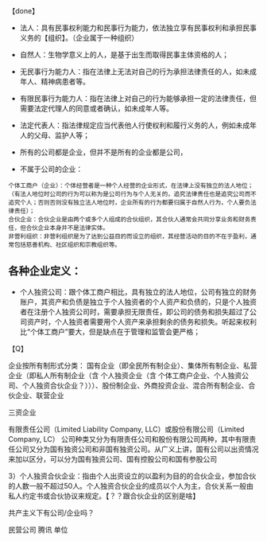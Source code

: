 【done】
- 法人：具有民事权利能力和民事行为能力，依法独立享有民事权利和承担民事义务的【组织】。（企业属于一种组织）
- 自然人：生物学意义上的人，是基于出生而取得民事主体资格的人；
- 无民事行为能力人：指在法律上无法对自己的行为承担法律责任的人，如未成年人、精神病患者等。
- 有限民事行为能力人：指在法律上对自己的行为能够承担一定的法律责任，但需要法定代理人的同意或者确认，如未成年人等。
- 法定代表人：指法律规定应当代表他人行使权利和履行义务的人，例如未成年人的父母、监护人等；

- 所有的公司都是企业，但并不是所有的企业都是公司，
- 不属于公司的企业：
```
个体工商户（企业）：个体经营者是一种个人经营的企业形式，在法律上没有独立的法人地位；（有法人地位时公司的行为可以称为是公司行为与个人无关的，追究法律责任也是追究公司而不追究个人；否则否则没有独立法人地位时，企业所有的行为都要归属于自然人行为，个人要负法律责任）；
合伙企业：合伙企业是由两个或多个人组成的合伙组织，其合伙人通常会共同分享业务和财务责任，但合伙企业本身并不是法律实体。
非营利组织：非营利组织是为了达到公益目的而设立的组织，其经营活动的目的不在于盈利，通常包括慈善机构、社区组织和宗教组织等。
```
## 各种企业定义：
- 个人独资公司：跟个体工商户相比，具有独立的法人地位，公司有独立的财务账户，其资产和负债是独立于个人独资者的个人资产和负债的，只是个人独资者在注册个人独资公司时，需要承担无限责任，即公司的债务和损失超过了公司资产时，个人独资者需要用个人资产来承担剩余的债务和损失。听起来权利比“个体工商户”要大，但是缺点在于管理和监管会更严格；

【Q】

企业按所有制形式分类：
国有企业（即全民所有制企业）、集体所有制企业、私营企业（即私人所有制企业（含 个人独资企业（含 个体工商户企业、个人独资公司、个人独资合伙企业？）））、股份制企业、外商投资企业、混合所有制企业、合伙企业、联营企业

三资企业

有限责任公司（Limited Liability Company, LLC）或股份有限公司（Limited Company, LC）
公司种类又分为有限责任公司和股份有限公司两种，其中有限责任公司又分为国有独资公司和非国有独资公司。从广义上讲，国有公司以出资情况来加以区分，可以分为国有独资公司、国有控股公司和国有参股公司

3）个人独资合伙企业：指由个人出资设立的以盈利为目的的合伙企业，参加合伙的人数一般不超过50人。个人独资合伙企业的成员以个人为主，合伙关系一般由私人约定书或合伙协议来规定。【？？跟合伙企业的区别是啥】

共产主义下有公司/企业吗？

民营公司
腾讯
单位